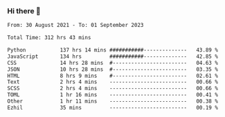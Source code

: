 ### Hi there 👋

<!--
**dominoto/dominoto** is a ✨ _special_ ✨ repository because its `README.md` (this file) appears on your GitHub profile.

Here are some ideas to get you started:

- 🔭 I’m currently working on ...
- 🌱 I’m currently learning ...
- 👯 I’m looking to collaborate on ...
- 🤔 I’m looking for help with ...
- 💬 Ask me about ...
- 📫 How to reach me: ...
- 😄 Pronouns: ...
- ⚡ Fun fact: ...
-->
<!--START_SECTION:waka-->

```txt
From: 30 August 2021 - To: 01 September 2023

Total Time: 312 hrs 43 mins

Python           137 hrs 14 mins ###########--------------   43.89 %
JavaScript       134 hrs         ###########--------------   42.85 %
CSS              14 hrs 28 mins  #------------------------   04.63 %
JSON             10 hrs 28 mins  #------------------------   03.35 %
HTML             8 hrs 9 mins    #------------------------   02.61 %
Text             2 hrs 4 mins    -------------------------   00.66 %
SCSS             2 hrs 4 mins    -------------------------   00.66 %
TOML             1 hr 16 mins    -------------------------   00.41 %
Other            1 hr 11 mins    -------------------------   00.38 %
Ezhil            35 mins         -------------------------   00.19 %
```

<!--END_SECTION:waka-->
